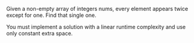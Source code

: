 Given a non-empty array of integers nums, every element appears twice except for one. Find that single one.

You must implement a solution with a linear runtime complexity and use only constant extra space. 
